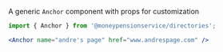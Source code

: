 A generic `Anchor` component with props for customization

```jsx
import { Anchor } from '@moneypensionservice/directories';

<Anchor name="andre's page" href="www.andrespage.com" />
```